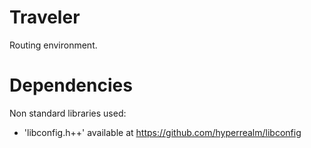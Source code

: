 # Traveler

Routing environment.

# Dependencies

Non standard libraries used:
- 'libconfig.h++' available at https://github.com/hyperrealm/libconfig

